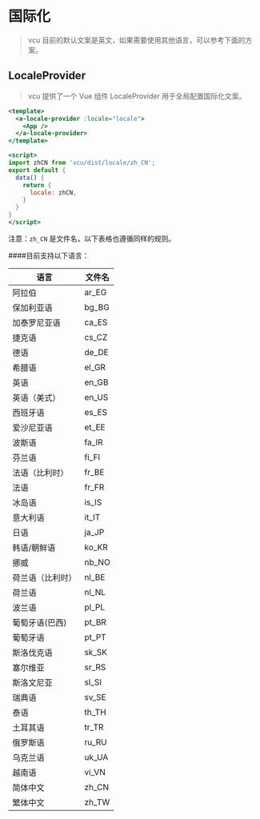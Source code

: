 # 国际化

> vcu 目前的默认文案是英文，如果需要使用其他语言，可以参考下面的方案。


## LocaleProvider

> vcu 提供了一个 Vue 组件 LocaleProvider 用于全局配置国际化文案。

```handlebars
<template>
  <a-locale-provider :locale="locale">
    <App />
  </a-locale-provider>
</template>

<script>
import zhCN from 'vcu/dist/locale/zh_CN';
export default {
  data() {
    return {
      locale: zhCN,
    }
  }
}
</script>
```

注意：`zh_CN` 是文件名，以下表格也遵循同样的规则。

####目前支持以下语言：

| 语言 | 文件名 | 
| --- | --- |
| 阿拉伯 |	ar_EG |
| 保加利亚语 |	bg_BG |
| 加泰罗尼亚语 |	ca_ES |
| 捷克语 |	cs_CZ |
| 德语 |	de_DE |
| 希腊语 |	el_GR |
| 英语 |	en_GB |
| 英语（美式） |	en_US |
| 西班牙语 |	es_ES |
| 爱沙尼亚语 |	et_EE |
| 波斯语 |	fa_IR |
| 芬兰语 |	fi_FI |
| 法语（比利时） |	fr_BE |
| 法语 |	fr_FR |
| 冰岛语 |	is_IS |
| 意大利语 |	it_IT |
| 日语 |	ja_JP |
| 韩语/朝鲜语 |	ko_KR |
| 挪威 |	nb_NO |
| 荷兰语（比利时） |	nl_BE |
| 荷兰语 |	nl_NL |
| 波兰语 |	pl_PL |
| 葡萄牙语(巴西) |	pt_BR |
| 葡萄牙语 |	pt_PT |
| 斯洛伐克语 |	sk_SK |
| 塞尔维亚 |	sr_RS |
| 斯洛文尼亚 |	sl_SI |
| 瑞典语 |	sv_SE |
| 泰语 |	th_TH |
| 土耳其语 |	tr_TR |
| 俄罗斯语 |	ru_RU |
| 乌克兰语 |	uk_UA |
| 越南语 |	vi_VN |
| 简体中文 |	zh_CN |
| 繁体中文 |	zh_TW |